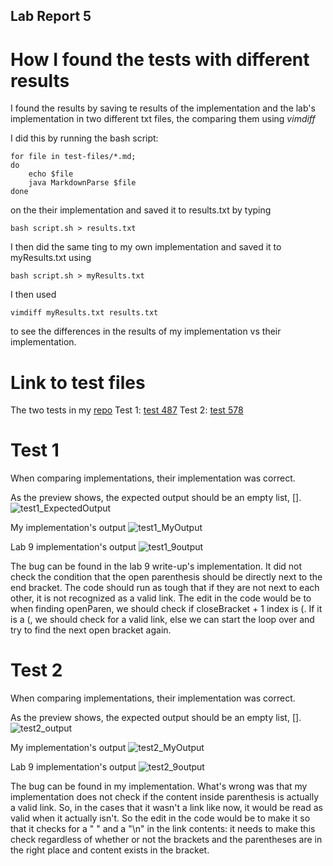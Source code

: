 ## Lab Report 5

# How I found the tests with different results
I found the results by saving te results of the implementation and the lab's implementation in two different txt files, the comparing them using *vimdiff*

I did this by running the bash script:

    for file in test-files/*.md;
    do
        echo $file
        java MarkdownParse $file
    done

on the their implementation and saved it to results.txt by typing

    bash script.sh > results.txt

I then did the same ting to my own implementation and saved it to myResults.txt using

    bash script.sh > myResults.txt

I then used

    vimdiff myResults.txt results.txt

to see the differences in the results of my implementation vs their implementation.

# Link to test files

The two tests in my [repo](https://github.com/beneenfune/markdown-parser.git)
Test 1: [test 487](asdlkfjakgjlfkjeasv)
Test 2: [test 578](fjqeljdsbnmqrgkljegrnbfdk)

# Test 1
When comparing implementations, their implementation was correct.

As the preview shows, the expected output should be an empty list, [].
![test1_ExpectedOutput](lab5_test1ss.png)

My implementation's output
![test1_MyOutput](lab5_test1myOutput.png)

Lab 9 implementation's output
![test1_9output](lab5_test1theirOutput.png)

The bug can be found in the lab 9 write-up's implementation. It did not check the condition that the open parenthesis should be directly next to the end bracket. The code should run as tough that if they are not next to each other, it is not recognized as a valid link. The edit in the code would be to when finding openParen, we should check if closeBracket + 1 index is (. If it is a (, we should check for a valid link, else we can start the loop over and try to find the next open bracket again.


# Test 2
When comparing implementations, their implementation was correct.

As the preview shows, the expected output should be an empty list, [].
![test2_output](lab5_test2ss.png)

My implementation's output
![test2_MyOutput](lab5_tes21myOutput.png)

Lab 9 implementation's output
![test2_9output](lab5_test2theirOutput.png)

The bug can be found in my implementation. What's wrong was that my implementation does not check if the content inside parenthesis is actually a valid link. So, in the cases that it wasn't a link like now, it would be read as valid when it actually isn't. So the edit in the code would be to make it so that it checks for a " " and a "\n" in the link contents: it needs to make this check regardless of whether or not the brackets and the parentheses are in the right place and content exists in the bracket.